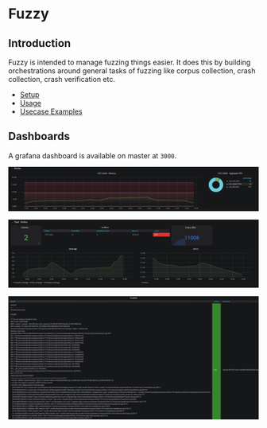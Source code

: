 # Fuzzy

## Introduction

Fuzzy is intended to manage fuzzing things easier. It does this by building orchestrations around general tasks of
fuzzing like corpus collection, crash collection, crash verification etc.

- [Setup](setup/playbooks/README.md)
- [Usage](docs/USAGE.md)
- [Usecase Examples](docs/USECASES.md)

## Dashboards

A grafana dashboard is available on master at `3000`.

![Worker Stats](./docs/images/worker_stats.png)

![Task Stats](./docs/images/task_stats.png)

![Crash Validation](./docs/images/crash_validation.png)
